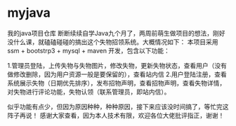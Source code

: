 # myjava
我的java项目仓库
断断续续自学Java九个月了，两周前萌生做项目的想法，刚好没什么课，就磕磕碰碰的搞出这个失物招领系统。大概情况如下：
本项目采用ssm + bootstrp3 + mysql + maven 开发，包含以下功能：

1.管理员登陆，上传失物与失物图片，修改失物，更新失物状态，查看用户（没有做修改删除，因为用户资源一般是要保留的），查看站内信
2.用户登陆注册，查看系统展示失物（日期优先排序），发布招物声明，查看招物声明，查看失物详情，对失物进行评论功能，失物认领（联系管理员，即站内信）。

似乎功能有点少，但因为原因种种，种种原因，接下来应该没时间搞了，等忙完这阵子再说！
感谢大家查看，因为本人技术有限，欢迎各位大佬批评指正，谢谢！

